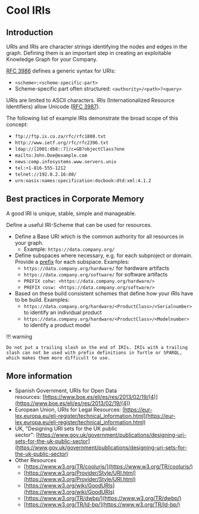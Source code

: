 # Cool IRIs

## Introduction

URIs and IRIs are character strings identifying the nodes and edges in the graph. Defining them is an important step in creating an exploitable Knowledge Graph for your Company.

[RFC 3986](http://tools.ietf.org/html/rfc3986) defines a generic syntax for URIs:

- `<scheme>:<scheme-specific-part>`
- Scheme-specific part often structured: `<authority>/<path>?<query>`

URIs are limited to ASCII characters. IRIs (Internationalized Resource Identifiers) allow Unicode ([RFC 3987](https://tools.ietf.org/html/rfc3987)).

The following list of example IRIs demonstrate the broad scope of this concept:

- `ftp://ftp.is.co.za/rfc/rfc1808.txt`
- `http://www.ietf.org/rfc/rfc2396.txt`
- `ldap://[2001:db8::7]/c=GB?objectClass?one`
- `mailto:John.Doe@example.com`
- `news:comp.infosystems.www.servers.unix`
- `tel:+1-816-555-1212`
- `telnet://192.0.2.16:80/`
- `urn:oasis:names:specification:docbook:dtd:xml:4.1.2`

## Best practices in Corporate Memory

A good IRI is unique, stable, simple and manageable.

Define a useful IRI-Scheme that can be used for resources.

- Define a Base URI which is the common authority for all resources in your graph.
    - Example: `https://data.company.org/`
- Define subspaces where necessary, e.g. for each subproject or domain. Provide a [prefix](/build/define-prefixes-namespaces) for each subspace. Examples:
    - `https://data.company.org/hardware/` for hardware artifacts
    - `https://data.company.org/software/` for software artifacts
    - `PREFIX cohw: <https://data.company.org/hardware/>`
    - `PREFIX cosw: <https://data.company.org/software/>`
- Based on these build consistent schemes that define how your IRIs have to be build. Examples:
    - `https://data.company.org/hardware/<ProductClass>/<Serialnumber>` to identify an individual product
    - `https://data.company.org/hardware/<ProductClass>/<Modelnumber>` to identify a product model

!!! warning

    Do not put a trailing slash on the end of IRIs. IRIs with a trailing slash can not be used with prefix definitions in Turtle or SPARQL, which makes them more difficult to use.

## More information

- Spanish Government, URIs for Open Data resources: [https://www.boe.es/eli/es/res/2013/02/19/(4)](https://www.boe.es/eli/es/res/2013/02/19/(4))
- European Union, URIs for Legal Resources: [https://eur-lex.europa.eu/eli-register/technical_information.html](https://eur-lex.europa.eu/eli-register/technical_information.html)
- UK, "Designing URI sets for the UK public sector": [https://www.gov.uk/government/publications/designing-uri-sets-for-the-uk-public-sector](https://www.gov.uk/government/publications/designing-uri-sets-for-the-uk-public-sector)
- Other Resources
    - [https://www.w3.org/TR/cooluris/](https://www.w3.org/TR/cooluris/)
    - [https://www.w3.org/Provider/Style/URI.html](https://www.w3.org/Provider/Style/URI.html)
    - [https://www.w3.org/wiki/GoodURIs](https://www.w3.org/wiki/GoodURIs)
    - [https://www.w3.org/TR/dwbp/](https://www.w3.org/TR/dwbp/)
    - [https://www.w3.org/TR/ld-bp/](https://www.w3.org/TR/ld-bp/)
